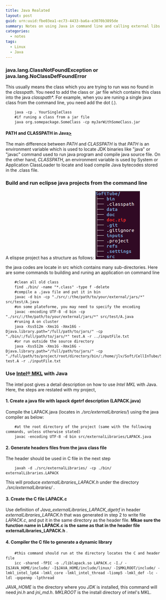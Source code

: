 ```yaml
---
title: Java Realated
layout: post
guid: urn:uuid:fbe03ea1-ec73-4433-ba6a-e3070b3895de
summary: Notes on using Java in command line and calling external libs
categories:
  - notes
tags:
  - Linux
  - Java
---
```


### java.lang.ClassNotFoundException or java.lang.NoClassDefFoundError
This usually means the class which you are trying to run was no found in the *classpath*.
You need to add the class or .jar file which contains this class into the java *classpath**. 
For example, when you are runing a single java class from the command line, you need add the dot (.).
```
    java -cp . YourSingleClass
    #if runing a class from a jar file
    java org.somepackage.SomeClass -cp myJarWithSomeClass.jar
```

#### PATH and CLASSPATH in Java[>](http://www.java67.com/2012/08/what-is-path-and-classpath-in-java-difference.html)
The main difference between *PATH* and *CLASSPATH* is that *PATH* is an environment variable which is used to locate JDK binaries like "java" or "javac" 
command used to run java program and compile java source file. On the other hand, *CLASSPATH*, an environment variable is used by System or 
Application ClassLoader to locate and load compile Java bytecodes stored in the .class file.


### Build and run eclipse java projects from the command line
A elispse project has a structure as follows:
[![codeTree](/media/files/2018/06/26/codeTree.png)](https://github.com/bizhishui/bizhishui.github.io/blob/master/ "code tree")

the java codes are locate in src which contains many sub-directories. Here are some commands to building and runing an application on command line
```
    #clean all old class
    find ./bin/ -name "*.class" -type f -delete
    #compile a .java file and put it in bin 
    javac -d bin -cp "./src/:/the/path/to/your/external/jars/*" src/test/A.java
    #on some plateforme, you may need to specify the encoding
    javac -encoding UTF-8 -d bin -cp "./src/:/the/path/to/your/external/jars/*" src/test/A.java
    #runing A on cluster
    java -Xss512m -Xms1G -Xmx16G -Djava.library.path="/full/path/to/jars/" -cp "./bin/:/full/path/to/jars/*" test.A -r ../inputFile.txt
    #or run outside the source directory
    java -Xss512m -Xms1G -Xmx16G -Djava.library.path="/full/path/to/jars/" -cp "./full/path/to/project/root/directory/bin/:/home/jlv/Soft/CellInTube/SoftJohn_lib/*" test.A -r ./inputFile.txt
```

### Use [Intel® MKL](https://software.intel.com/en-us/articles/using-intel-mkl-in-math-intensive-java-applications-on-intel-xeon-phi) with Java
The intel post gives a detail description on how to use *Intel MKL* with Java. Here, the steps are restated with my project,

#### 1. Create a java file with lapack dgetrf description (LAPACK.java)
Compile the LAPACK.java (locates in *./src/externalLibraries/*) using the java compiler as below:
```
    #at the root directory of the project (same with the following commands, unless otherwise stated)
    javac -encoding UTF-8 -d bin src/externalLibraries/LAPACK.java
```

#### 2. Generate headers files from the java class file
The header should be used in C file in the next step
```
    javah -d ./src/externalLibraries/ -cp ./bin/ externalLibraries.LAPACK
```
This will produce *externalLibraries_LAPACK.h* under the directory *./src/externalLibraries/* .

#### 3. Create the C file LAPACK.c
Use definition of *Java_externalLibraries_LAPACK_dgetrf* in header *externalLibraries_LAPACK.h* that was generated in step 2 to write file *LAPACK.c*, and
put it in the same directory as the header file.
**Mkae sure the function name in LAPACK.c is the same as that in the header file externalLibraries_LAPACK.h** .

#### 4. Compiler the C file to generate a dynamic library
```
    #this command should run at the directory locates the C and header file
    icc -shared -fPIC -o ./liblapack.so LAPACK.c -I./ -I$JAVA_HOME/include/ -I$JAVA_HOME/include/linux/ -I$MKLROOT/include/ -lmkl_intel_lp64 -lmkl_core -lmkl_intel_thread -liomp5 -lmkl_def -lc -ldl -qopenmp -lpthread
```
*JAVA_HOME* is the directory where you *JDK* is installed, this command will need *jni.h* and *jni_md.h*. *MKLROOT* is the install directory of intel's MKL.
